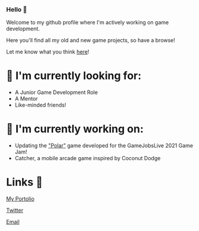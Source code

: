 ### Hello 👋

Welcome to my github profile where I'm actively working on game development.

Here you'll find all my old and new game projects, so have a browse!

Let me know what you think [here](https://www.twitter.com/AlexDonisthorpe)!

# 🌱 I'm currently looking for:
 * A Junior Game Development Role
 * A Mentor
 * Like-minded friends!

# 🔭 I'm currently working on:
 * Updating the ["Polar"](https://alixxir.itch.io/polar) game developed for the GameJobsLive 2021 Game Jam!
 * Catcher, a mobile arcade game inspired by Coconut Dodge

# Links 💬
[My Portolio](https://alex.donisthorpe.me)

[Twitter](https://www.twitter.com)

[Email](alex@donisthorpe.me)


<!--
**AlexDonisthorpe/AlexDonisthorpe** is a ✨ _special_ ✨ repository because its `README.md` (this file) appears on your GitHub profile.

Here are some ideas to get you started:

- 🔭 I’m currently working on ...
- 🌱 I’m currently learning ...
- 👯 I’m looking to collaborate on ...
- 🤔 I’m looking for help with ...
- 💬 Ask me about ...
- 📫 How to reach me: ...
- 😄 Pronouns: ...
- ⚡ Fun fact: ...
-->
